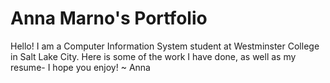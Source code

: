 # Anna Marno's Portfolio

Hello!
I am a Computer Information System student at Westminster College in Salt Lake City.
Here is some of the work I have done, as well as my resume- I hope you enjoy!
~ Anna
